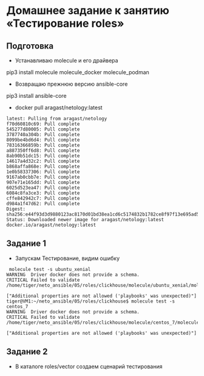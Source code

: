 # Домашнее задание к занятию «Тестирование roles»

## Подготовка

* Устанавливаю molecule и его драйвера

 pip3 install molecule molecule_docker molecule_podman

* Возвращаю прежнюю версию ansible-core

 pip3 install ansible-core

* docker pull aragast/netology:latest
```
latest: Pulling from aragast/netology
f70d60810c69: Pull complete
545277d80005: Pull complete
3787740a304b: Pull complete
8099be4bd6d4: Pull complete
78316366859b: Pull complete
a887350ff6d8: Pull complete
8ab90b51dc15: Pull complete
14617a4d32c2: Pull complete
b868affa868e: Pull complete
1e0b58337306: Pull complete
9167ab0cbb7e: Pull complete
907e71e165dd: Pull complete
6025d523ea47: Pull complete
6084c8fa3ce3: Pull complete
cffe842942c7: Pull complete
d984a1f47d62: Pull complete
Digest: sha256:e44f93d3d9880123ac8170d01bd38ea1cd6c5174832b1782ce8f97f13e695ad5
Status: Downloaded newer image for aragast/netology:latest
docker.io/aragast/netology:latest
```

## Задание 1

* Запускам Тестирование, видим ошибку
```
 molecule test -s ubuntu_xenial
WARNING  Driver docker does not provide a schema.
CRITICAL Failed to validate /home/tiger/neto_ansible/05/roles/clickhouse/molecule/ubuntu_xenial/molecule.yml

["Additional properties are not allowed ('playbooks' was unexpected)"]
tiger@VM1:~/neto_ansible/05/roles/clickhouse$ molecule test -s centos_7
WARNING  Driver docker does not provide a schema.
CRITICAL Failed to validate /home/tiger/neto_ansible/05/roles/clickhouse/molecule/centos_7/molecule.yml

["Additional properties are not allowed ('playbooks' was unexpected)"]
```
## Задание 2

* В каталоге roles/vector создаем сценарий тестирования

![]()

